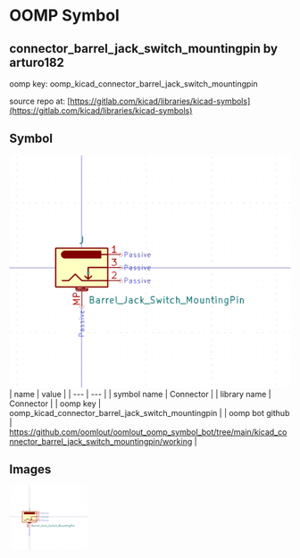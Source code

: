 # OOMP Symbol  
## connector_barrel_jack_switch_mountingpin  by arturo182  
  
oomp key: oomp_kicad_connector_barrel_jack_switch_mountingpin  
  
source repo at: [https://gitlab.com/kicad/libraries/kicad-symbols](https://gitlab.com/kicad/libraries/kicad-symbols)  
## Symbol  
  
[![working.png](working_600.png)](working.png)  
| name | value | 
| --- | --- | 
| symbol name | Connector | 
| library name | Connector | 
| oomp key | oomp_kicad_connector_barrel_jack_switch_mountingpin | 
| oomp bot github | https://github.com/oomlout/oomlout_oomp_symbol_bot/tree/main/kicad_connector_barrel_jack_switch_mountingpin/working | 
## Images  
  
[![working.png](working_140.png)](working.png)  
